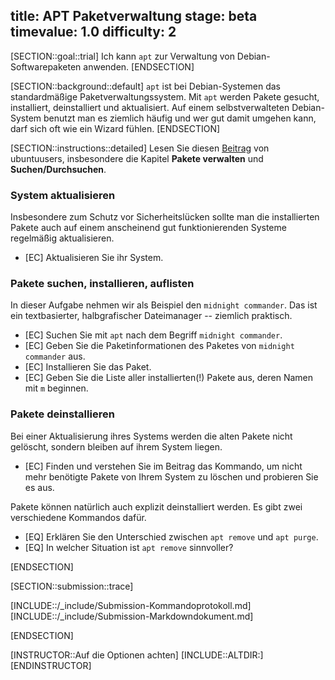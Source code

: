 title: APT Paketverwaltung
stage: beta
timevalue: 1.0
difficulty: 2
---

[SECTION::goal::trial]
Ich kann `apt` zur Verwaltung von Debian-Softwarepaketen anwenden.
[ENDSECTION]

[SECTION::background::default]
`apt` ist bei Debian-Systemen das standardmäßige Paketverwaltungssystem. Mit `apt` werden Pakete 
gesucht, installiert, deinstalliert und aktualisiert.
Auf einem selbstverwalteten Debian-System benutzt man es ziemlich häufig und wer gut damit
umgehen kann, darf sich oft wie ein Wizard fühlen.
[ENDSECTION]

[SECTION::instructions::detailed]
Lesen Sie diesen [Beitrag](https://wiki.ubuntuusers.de/apt/apt/) von ubuntuusers, 
insbesondere die Kapitel **Pakete verwalten** und **Suchen/Durchsuchen**.


### System aktualisieren

Insbesondere zum Schutz vor Sicherheitslücken sollte man die installierten Pakete
auch auf einem anscheinend gut funktionierenden Systeme regelmäßig aktualisieren.

- [EC] Aktualisieren Sie ihr System.


### Pakete suchen, installieren, auflisten

In dieser Aufgabe nehmen wir als Beispiel den `midnight commander`. 
Das ist ein textbasierter, halbgrafischer Dateimanager -- ziemlich praktisch.

- [EC] Suchen Sie mit `apt` nach dem Begriff `midnight commander`.
- [EC] Geben Sie die Paketinformationen des Paketes von `midnight commander` aus.
- [EC] Installieren Sie das Paket.
- [EC] Geben Sie die Liste aller installierten(!) Pakete aus, deren Namen mit `m` beginnen.


### Pakete deinstallieren

Bei einer Aktualisierung ihres Systems werden die alten Pakete nicht gelöscht, sondern bleiben auf ihrem System liegen.

- [EC] Finden und verstehen Sie im Beitrag das Kommando, um nicht mehr benötigte 
  Pakete von Ihrem System zu löschen und probieren Sie es aus.

Pakete können natürlich auch explizit deinstalliert werden. Es gibt zwei verschiedene Kommandos dafür.

- [EQ] Erklären Sie den Unterschied zwischen `apt remove` und `apt purge`.
- [EQ] In welcher Situation ist `apt remove` sinnvoller?

[ENDSECTION]

[SECTION::submission::trace]

[INCLUDE::/_include/Submission-Kommandoprotokoll.md]
[INCLUDE::/_include/Submission-Markdowndokument.md]

[ENDSECTION]

[INSTRUCTOR::Auf die Optionen achten]
[INCLUDE::ALTDIR:]
[ENDINSTRUCTOR]